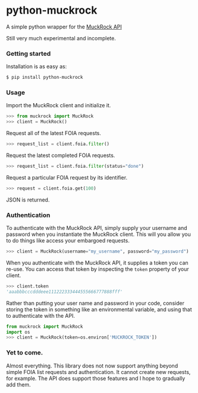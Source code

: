 # python-muckrock

A simple python wrapper for the [MuckRock API](https://www.muckrock.com/api/)

Still very much experimental and incomplete.


### Getting started

Installation is as easy as:

```bash
$ pip install python-muckrock
```


### Usage

Import the MuckRock client and initialize it.

```python
>>> from muckrock import MuckRock
>>> client = MuckRock()
```

Request all of the latest FOIA requests.

```python
>>> request_list = client.foia.filter()
```

Request the latest completed FOIA requests.

```python
>>> request_list = client.foia.filter(status="done")
```

Request a particular FOIA request by its identifier.

```python
>>> request = client.foia.get(100)
```

JSON is returned.

### Authentication

To authenticate with the MuckRock API, simply supply your username and password when you instantiate the MuckRock client. This will you allow you to do things like access your embargoed requests.

```python
>>> client = MuckRock(username="my_username", password="my_password")
```

When you authenticate with the MuckRock API, it supplies a token you can re-use. You can access that token by inspecting the `token` property of your client.

```python
>>> client.token
'aaabbbcccdddeee111222333444555666777888fff'
```

Rather than putting your user name and password in your code, consider storing the token in something like an environmental variable, and using that to authenticate with the API.

```python
from muckrock import MuckRock
import os
>>> client = MuckRock(token=os.environ['MUCKROCK_TOKEN'])
```

### Yet to come.

Almost everything. This library does not now support anything beyond simple FOIA list requests and authentication. It cannot create new requests, for example. The API does support those features and I hope to gradually add them.

